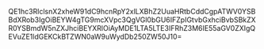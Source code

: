 QE1hc3RlclsnX2xheW91dC9hcnRpY2xlLXBhZ2UuaHRtbCddCgpATWV0YSBBdXRob3IgOiBEYW4gTG9mcXVpc3QgVGl0bGU6IFZpIGtvbGxhciBvbSBkZXR0YSBmdW5nZXJhciBEYXRlOiAyMDE1LTA5LTE3IFRhZ3M6IE55aGV0ZXIgQEVuZE1ldGEKCkBTZWN0aW9uWydDb250ZW50J10=